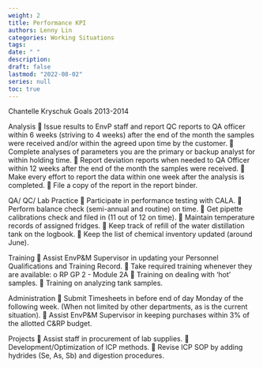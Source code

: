 ```yaml
---
weight: 2
title: Performance KPI
authors: Lenny Lin
categories: Working Situations
tags:
date: " "
description: 
draft: false
lastmod: "2022-08-02"
series: null
toc: true
---
```




Chantelle Kryschuk
Goals 2013-2014


Analysis
	Issue results to EnvP staff and report QC reports to QA officer within 6 weeks (striving to 4 weeks) after the end of the month the samples were received and/or within the agreed upon time by the customer.
	Complete analyses of parameters you are the primary or backup analyst for within holding time.
	Report deviation reports when needed to QA Officer within 12 weeks after the end of the month the samples were received.
	Make every effort to report the data within one week after the analysis is completed.
	File a copy of the report in the report binder.

QA/ QC/ Lab Practice
	Participate in performance testing with CALA.
	Perform balance check (semi-annual and routine) on time.
	Get pipette calibrations check and filed in (11 out of 12 on time).
	Maintain temperature records of assigned fridges.
	Keep track of refill of the water distillation tank on the logbook.
	Keep the list of chemical inventory updated (around June).

Training
	Assist EnvP&M Supervisor in updating your Personnel Qualifications and Training Record.
	Take required training whenever they are available:
o	RP GP 2 - Module 2A
	Training on dealing with ‘hot’ samples. 
	Training on analyzing tank samples.

Administration
	Submit Timesheets in before end of day Monday of the following week. (When not limited by other departments, as is the current situation).
	Assist EnvP&M Supervisor in keeping purchases within 3% of the allotted C&RP budget.

Projects
	Assist staff in procurement of lab supplies.
	Development/Optimization of ICP methods.
	Revise ICP SOP by adding hydrides (Se, As, Sb) and digestion procedures.
